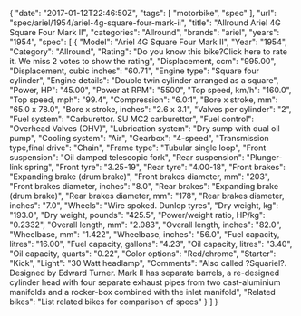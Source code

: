 {
    "date": "2017-01-12T22:46:50Z",
    "tags": [
        "motorbike",
        "spec"
    ],
    "url": "spec\/ariel\/1954\/ariel-4g-square-four-mark-ii",
    "title": "Allround Ariel 4G Square Four Mark II",
    "categories": "Allround",
    "brands": "ariel",
    "years": "1954",
    "spec": [
        {
            "Model": "Ariel 4G Square Four Mark II",
            "Year": "1954",
            "Category": "Allround",
            "Rating": "Do you know this bike?Click here to rate it. We miss 2 votes to show the rating",
            "Displacement, ccm": "995.00",
            "Displacement, cubic inches": "60.71",
            "Engine type": "Square four cylinder",
            "Engine details": "Double twin cylinder arranged as a square",
            "Power, HP": "45.00",
            "Power at RPM": "5500",
            "Top speed, km\/h": "160.0",
            "Top speed, mph": "99.4",
            "Compression": "6.0:1",
            "Bore x stroke, mm": "65.0 x 78.0",
            "Bore x stroke, inches": "2.6 x 3.1",
            "Valves per cylinder": "2",
            "Fuel system": "Carburettor. SU MC2 carburettor",
            "Fuel control": "Overhead Valves (OHV)",
            "Lubrication system": "Dry sump with dual oil pump",
            "Cooling system": "Air",
            "Gearbox": "4-speed",
            "Transmission type,final drive": "Chain",
            "Frame type": "Tubular single loop",
            "Front suspension": "Oil damped telescopic fork",
            "Rear suspension": "Plunger-link spring",
            "Front tyre": "3.25-19",
            "Rear tyre": "4.00-18",
            "Front brakes": "Expanding brake (drum brake)",
            "Front brakes diameter, mm": "203",
            "Front brakes diameter, inches": "8.0",
            "Rear brakes": "Expanding brake (drum brake)",
            "Rear brakes diameter, mm": "178",
            "Rear brakes diameter, inches": "7.0",
            "Wheels": "Wire spoked. Dunlop tyres",
            "Dry weight, kg": "193.0",
            "Dry weight, pounds": "425.5",
            "Power\/weight ratio, HP\/kg": "0.2332",
            "Overall length, mm": "2.083",
            "Overall length, inches": "82.0",
            "Wheelbase, mm": "1.422",
            "Wheelbase, inches": "56.0",
            "Fuel capacity, litres": "16.00",
            "Fuel capacity, gallons": "4.23",
            "Oil capacity, litres": "3.40",
            "Oil capacity, quarts": "0.22",
            "Color options": "Red\/chrome",
            "Starter": "Kick",
            "Light": "30 Watt headlamp",
            "Comments": "Also called ?Squariel?. Designed by Edward Turner. Mark II has separate barrels, a re-designed cylinder head with four separate exhaust pipes from two cast-aluminium manifolds and a rocker-box combined with the inlet manifold",
            "Related bikes": "List related bikes for comparison of specs"
        }
    ]
}